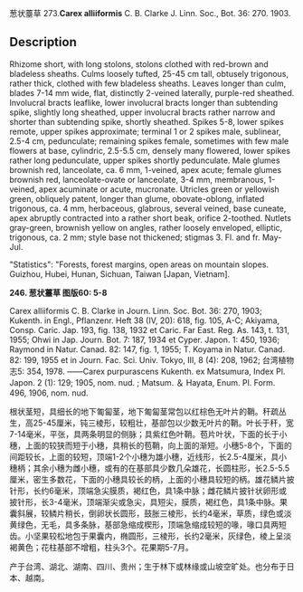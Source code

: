 葱状薹草
273.**Carex alliiformis** C. B. Clarke J. Linn. Soc., Bot. 36: 270. 1903.

## Description
Rhizome short, with long stolons, stolons clothed with red-brown and bladeless sheaths. Culms loosely tufted, 25-45 cm tall, obtusely trigonous, rather thick, clothed with few bladeless sheaths. Leaves longer than culm, blades 7-14 mm wide, flat, distinctly 2-veined laterally, purple-red sheathed. Involucral bracts leaflike, lower involucral bracts longer than subtending spike, slightly long sheathed, upper involucral bracts rather narrow and shorter than subtending spike, shortly sheathed. Spikes 5-8, lower spikes remote, upper spikes approximate; terminal 1 or 2 spikes male, sublinear, 2.5-4 cm, pedunculate; remaining spikes female, sometimes with few male flowers at base, cylindric, 2.5-5.5 cm, densely many flowered, lower spikes rather long pedunculate, upper spikes shortly pedunculate. Male glumes brownish red, lanceolate, ca. 6 mm, 1-veined, apex acute; female glumes brownish red, lanceolate-ovate or lanceolate, 3-4 mm, membranous, 1-veined, apex acuminate or acute, mucronate. Utricles green or yellowish green, obliquely patent, longer than glume, obovate-oblong, inflated trigonous, ca. 4 mm, herbaceous, glabrous, several veined, base cuneate, apex abruptly contracted into a rather short beak, orifice 2-toothed. Nutlets gray-green, brownish yellow on angles, rather loosely enveloped, elliptic, trigonous, ca. 2 mm; style base not thickened; stigmas 3. Fl. and fr. May-Jul.

  "Statistics": "Forests, forest margins, open areas on mountain slopes. Guizhou, Hubei, Hunan, Sichuan, Taiwan [Japan, Vietnam].

**246. 葱状薹草 图版60: 5-8**

Carex alliiformis C. B. Clarke in Journ. Linn. Soc. Bot. 36: 270, 1903; Kukenth. in Engl., Pflanzenr. Heft 38 (IV, 20): 618, fig. 105, A-C; Akiyama, Consp. Caric. Jap. 193, fig. 138, 1932 et Caric. Far East. Reg. As. 143, t. 131, 1955; Ohwi in Jap. Journ. Bot. 7: 187, 1934 et Cyper. Japon. 1: 450, 1936; Raymond in Natur. Canad. 82: 147, fig. 1, 1955; T. Koyama in Natur. Canad. 82: 199, 1955 et in Journ. Fac. Sci. Univ. Tokyo, III, 8 (4): 208, 1962; 台湾植物志5: 354, 1978. ——Carex purpurascens Kukenth. ex Matsumura, Index Pl. Japon. 2 (1): 129; 1905, nom. nud. ; Matsum. ＆ Hayata, Enum. Pl. Form. 496, 1906, nom. nud.

根状茎短，具细长的地下匍匐茎，地下匍匐茎常包以红棕色无叶片的鞘。秆疏丛生，高25-45厘米，钝三棱形，较粗壮，基部包以少数无叶片的鞘。叶长于秆，宽7-14毫米，平张，具两条明显的侧脉；具紫红色叶鞘。苞片叶状，下面的长于小穗，上面的较狭而短于小穗，具稍长的苞鞘，向上面的渐短。小穗5-8个，下面的间距较长，上面的较短，顶端1-2个小穗为雄小穗，近线形，长2.5-4厘米，具小穗柄；其余小穗为雌小穗，或有的在基部具少数几朵雄花，长圆柱形，长2.5-5.5厘米，密生多数花，下面的小穗具较长的柄，上面的小穗具较短的柄。雄花鳞片披针形，长约6毫米，顶端急尖膜质，褐红色，具1条中脉；雌花鳞片披针状卵形或披针形，长3-4毫米，顶端渐尖或急尖，具短尖，膜质，褐红色，具1条中脉。果囊斜展，较鳞片稍长，倒卵状长圆形，鼓胀三棱形，长约4毫米，草质，绿色或淡黄绿色，无毛，具多条脉，基部急缩成楔形，顶端急缩成较短的喙，喙口具两短齿。小坚果较松地包于果囊内，椭圆形，三棱形，长约2毫米，灰绿色，棱上呈淡褐黄色；花柱基部不增粗，柱头3个。花果期5-7月。

产于台湾、湖北、湖南、四川、贵州；生于林下或林缘或山坡空旷处。也分布于日本、越南。
